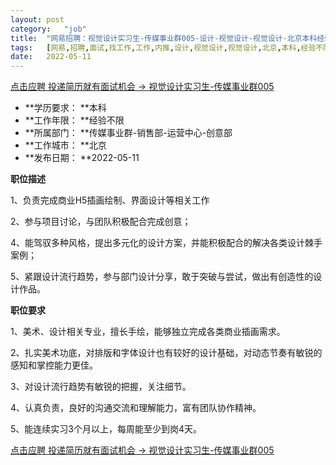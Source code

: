 ```yaml
---
layout:	post
category:	"job"
title:	"网易招聘：视觉设计实习生-传媒事业群005-设计-视觉设计-视觉设计-北京本科经验不限"
tags:	[网易,招聘,面试,找工作,工作,内推,设计,视觉设计,视觉设计,北京,本科,经验不限]
date:	2022-05-11
---
```


[点击应聘 投递简历就有面试机会 ->  视觉设计实习生-传媒事业群005](http://mobile.bole.netease.com/bole/boleDetail?id=40171&employeeId=346f03c3cda5f04c&key=all)



- **学历要求： **本科
- **工作年限： **经验不限
- **所属部门： **传媒事业群-销售部-运营中心-创意部
- **工作城市： **北京
- **发布日期： **2022-05-11



**职位描述**

1、负责完成商业H5插画绘制、界面设计等相关工作

2、参与项目讨论，与团队积极配合完成创意；

4、能驾驭多种风格，提出多元化的设计方案，并能积极配合的解决各类设计棘手案例；

5、紧跟设计流行趋势，参与部门设计分享，敢于突破与尝试，做出有创造性的设计作品。





**职位要求**

1、美术、设计相关专业，擅长手绘，能够独立完成各类商业插画需求。 

2、扎实美术功底，对排版和字体设计也有较好的设计基础，对动态节奏有敏锐的感知和掌控能力更佳。

3、对设计流行趋势有敏锐的把握，关注细节。 

4、认真负责，良好的沟通交流和理解能力，富有团队协作精神。

5、能连续实习3个月以上，每周能至少到岗4天。



[点击应聘 投递简历就有面试机会 ->  视觉设计实习生-传媒事业群005](http://mobile.bole.netease.com/bole/boleDetail?id=40171&employeeId=346f03c3cda5f04c&key=all)